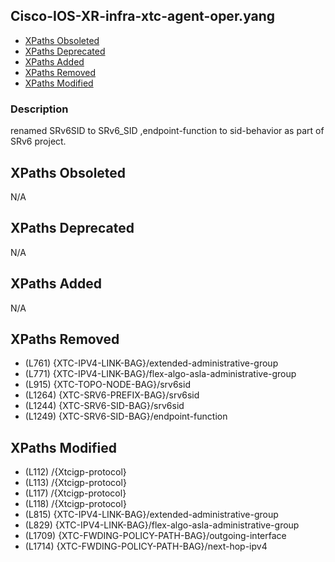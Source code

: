 ## Cisco-IOS-XR-infra-xtc-agent-oper.yang

- [XPaths Obsoleted](#xpaths-obsoleted)
- [XPaths Deprecated](#xpaths-deprecated)
- [XPaths Added](#xpaths-added)
- [XPaths Removed](#xpaths-removed)
- [XPaths Modified](#xpaths-modified)

### Description

renamed SRv6SID to SRv6_SID ,endpoint-function to sid-behavior as part of SRv6 project.

## XPaths Obsoleted

N/A

## XPaths Deprecated

N/A

## XPaths Added

N/A

## XPaths Removed

- (L761)	{XTC-IPV4-LINK-BAG}/extended-administrative-group
- (L771)	{XTC-IPV4-LINK-BAG}/flex-algo-asla-administrative-group
- (L915)	{XTC-TOPO-NODE-BAG}/srv6sid
- (L1264)	{XTC-SRV6-PREFIX-BAG}/srv6sid
- (L1244)	{XTC-SRV6-SID-BAG}/srv6sid
- (L1249)	{XTC-SRV6-SID-BAG}/endpoint-function

## XPaths Modified

- (L112)	/{Xtcigp-protocol}
- (L113)	/{Xtcigp-protocol}
- (L117)	/{Xtcigp-protocol}
- (L118)	/{Xtcigp-protocol}
- (L815)	{XTC-IPV4-LINK-BAG}/extended-administrative-group
- (L829)	{XTC-IPV4-LINK-BAG}/flex-algo-asla-administrative-group
- (L1709)	{XTC-FWDING-POLICY-PATH-BAG}/outgoing-interface
- (L1714)	{XTC-FWDING-POLICY-PATH-BAG}/next-hop-ipv4

